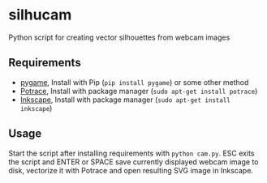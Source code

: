 # silhucam

Python script for creating vector silhouettes from webcam images

## Requirements

 * [pygame](http://www.pygame.org/), Install with Pip (```pip install pygame```) or some other method
 * [Potrace](http://potrace.sourceforge.net/), Install with package manager (```sudo apt-get install potrace```)
 * [Inkscape](https://inkscape.org/), Install with package manager (```sudo apt-get install inkscape```)

## Usage

Start the script after installing requirements with ```python cam.py```. ESC exits the script and ENTER or SPACE save currently displayed webcam image to disk, vectorize it with Potrace and open resulting SVG image in Inkscape.
